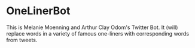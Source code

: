# OneLinerBot

This is Melanie Moenning and Arthur Clay Odom's Twitter Bot. It (will) replace words in a variety of famous one-liners with corresponding words from tweets.

